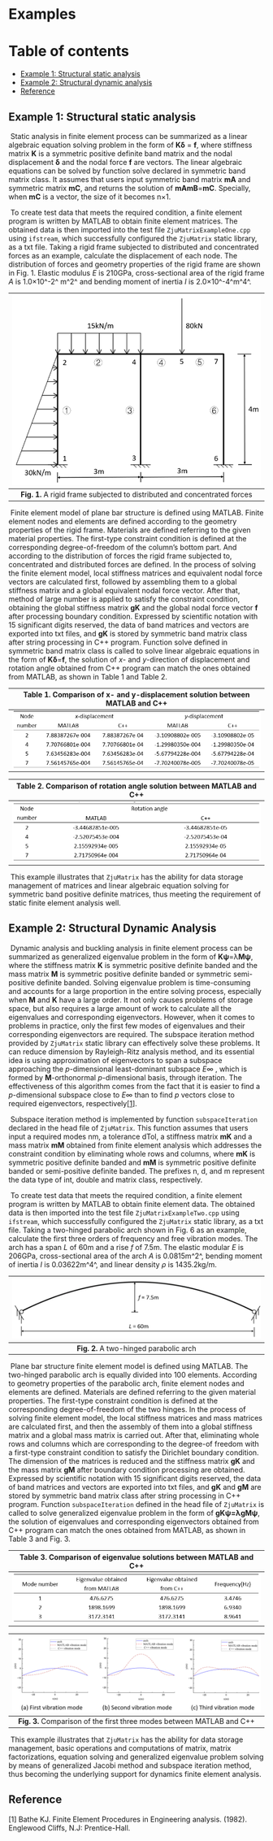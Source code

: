 # Examples



# Table of contents

- [Example 1: Structural static analysis](#example-1:-structural-static-analysis)
- [Example 2: Structural dynamic analysis](#example-2:-structural-dynamic-analysis)
- [Reference](#reference)



## Example 1: Structural static analysis

​        Static analysis in finite element process can be summarized as a linear algebraic equation solving problem in the form of **Kδ** = **f**, where stiffness matrix **K** is a symmetric positive definite band matrix and the nodal displacement **δ** and the nodal force **f** are vectors. The linear algebraic equations can be solved by function solve declared in symmetric band matrix class. It assumes that users input symmetric band matrix **mA** and symmetric matrix **mC**, and returns the solution of **mAmB**=**mC**. Specially, when **mC** is a vector, the size of it becomes n×1. 

​        To create test data that meets the required condition, a finite element program is written by MATLAB to obtain finite element matrices. The obtained data is then imported into the test file `ZjuMatrixExampleOne.cpp` using `ifstream`, which successfully configured the `ZjuMatrix` static library, as a txt file. Taking a rigid frame subjected to distributed and concentrated forces as an example, calculate the displacement of each node. The distribution of forces and geometry properties of the rigid frame are shown in Fig. 1. Elastic modulus *E* is 210GPa, cross-sectional area of the rigid frame *A* is 1.0×10^-2^ m^2^ and bending moment of inertia *I* is 2.0×10^-4^m^4^. 

|             ![Example1](..\assets\Example1.png)              |
| :----------------------------------------------------------: |
| **Fig. 1.** A rigid frame subjected to distributed and concentrated forces |

​        Finite element model of plane bar structure is defined using MATLAB. Finite element nodes and elements are defined according to the geometry properties of the rigid frame. Materials are defined referring to the given material properties. The first-type constraint condition is defined at the corresponding degree-of-freedom of the column’s bottom part. And according to the distribution of forces the rigid frame subjected to, concentrated and distributed forces are defined. In the process of solving the finite element model, local stiffness matrices and equivalent nodal force vectors are calculated first, followed by assembling them to a global stiffness matrix and a global equivalent nodal force vector. After that, method of large number is applied to satisfy the constraint condition, obtaining the global stiffness matrix **gK** and the global nodal force vector **f** after processing boundary condition. Expressed by scientific notation with 15 significant digits reserved, the data of band matrices and vectors are exported into txt files, and **gK** is stored by symmetric band matrix class after string processing in C++ program. Function solve defined in symmetric band matrix class is called to solve linear algebraic equations in the form of **Kδ**=**f**, the solution of *x*- and *y*-direction of displacement and rotation angle obtained from C++ program can match the ones obtained from MATLAB, as shown in Table 1 and Table 2. 

| Table 1. Comparison of x- and y-displacement solution between MATLAB and C++ |
| :----------------------------------------------------------: |
|                  ![](../assets/Table1.png)                   |

| Table 2. Comparison of rotation angle solution between MATLAB and C++ |
| :----------------------------------------------------------: |
|                  ![](../assets/Table2.png)                   |

​        This example illustrates that `ZjuMatrix` has the ability for data storage management of matrices and linear algebraic equation solving for symmetric band positive definite matrices, thus meeting the requirement of static finite element analysis well. 

 

## Example 2: Structural Dynamic Analysis

​        Dynamic analysis and buckling analysis in finite element process can be summarized as generalized eigenvalue problem in the form of **Kψ**=λ**Mψ**, where the stiffness matrix **K** is symmetric positive definite banded and the mass matrix **M** is symmetric positive definite banded or symmetric semi-positive definite banded. Solving eigenvalue problem is time-consuming and accounts for a large proportion in the entire solving process, especially when **M** and **K** have a large order. It not only causes problems of storage space, but also requires a large amount of work to calculate all the eigenvalues and corresponding eigenvectors. However, when it comes to problems in practice, only the first few modes of eigenvalues and their corresponding eigenvectors are required. The subspace iteration method provided by `ZjuMatrix` static library can effectively solve these problems. It can reduce dimension by Rayleigh-Ritz analysis method, and its essential idea is using approximation of eigenvectors to span a subspace approaching the *p*-dimensional least-dominant subspace *E*∞ , which is formed by **M**-orthonormal *p*-dimensional basis, through iteration. The effectiveness of this algorithm comes from the fact that it is easier to find a *p*-dimensional subspace close to *E*∞ than to find *p* vectors close to required eigenvectors, respectively[[1](https://asmedigitalcollection.asme.org/pressurevesseltech/article/106/4/421/436805/Finite-Element-Procedures-in-Engineering-Analysis)]. 

​         Subspace iteration method is implemented by function `subspaceIteration` declared in the head file of `ZjuMatrix`. This function assumes that users input a required modes nm, a tolerance dTol, a stiffness matrix **mK** and a mass matrix **mM** obtained from finite element analysis which addresses the constraint condition by eliminating whole rows and columns, where **mK** is symmetric positive definite banded and **mM** is symmetric positive definite banded or semi-positive definite banded. The prefixes n, d, and m represent the data type of int, double and matrix class, respectively. 

​        To create test data that meets the required condition, a finite element program is written by MATLAB to obtain finite element data. The obtained data is then imported into the test file `ZjuMatrixExampleTwo.cpp` using `ifstream`, which successfully configured the `ZjuMatrix` static library, as a txt file. Taking a two-hinged parabolic arch shown in Fig. 6 as an example, calculate the first three orders of frequency and free vibration modes. The arch has a span *L* of 60m and a rise *f* of 7.5m. The elastic modular *E* is 206GPa, cross-sectional area of the arch *A* is 0.0815m^2^, bending moment of inertia *I* is 0.03622m^4^, and linear density *ρ* is 1435.2kg/m. 

|       ![](..\assets\Example2.png)       |
| :-------------------------------------: |
| **Fig. 2.** A two-hinged parabolic arch |

​        Plane bar structure finite element model is defined using MATLAB. The two-hinged parabolic arch is equally divided into 100 elements. According to geometry properties of the parabolic arch, finite element nodes and elements are defined. Materials are defined referring to the given material properties. The first-type constraint condition is defined at the corresponding degree-of-freedom of the two hinges. In the process of solving finite element model, the local stiffness matrices and mass matrices are calculated first, and then the assembly of them into a global stiffness matrix and a global mass matrix is carried out. After that, eliminating whole rows and columns which are corresponding to the degree-of freedom with a first-type constraint condition to satisfy the Dirichlet boundary condition. The dimension of the matrices is reduced and the stiffness matrix **gK** and the mass matrix **gM** after boundary condition processing are obtained. Expressed by scientific notation with 15 significant digits reserved, the data of band matrices and vectors are exported into txt files, and **gK** and **gM** are stored by symmetric band matrix class after string processing in C++ program. Function `subspaceIteration` defined in the head file of `ZjuMatrix` is called to solve generalized eigenvalue problem in the form of **gKψ=**λ**gMψ**, the solution of eigenvalues and corresponding eigenvectors obtained from C++ program can match the ones obtained from MATLAB, as shown in Table 3 and Fig. 3. 

| Table 3. Comparison of eigenvalue solutions between MATLAB and C++ |
| :----------------------------------------------------------: |
|                  ![](../assets/Table3.png)                   |

|                   ![](../assets/Fig3.png)                    |
| :----------------------------------------------------------: |
| **Fig. 3.** Comparison of the first three modes between MATLAB and C++ |

​        This example illustrates that `ZjuMatrix` has the ability for data storage management, basic operations and computations of matrix, matrix factorizations, equation solving and generalized eigenvalue problem solving by means of generalized Jacobi method and subspace iteration method, thus becoming the underlying support for dynamics finite element analysis. 



## **Reference**

[1]   Bathe KJ. Finite Element Procedures in Engineering analysis. (1982). Englewood Cliffs, N.J: Prentice-Hall. 

